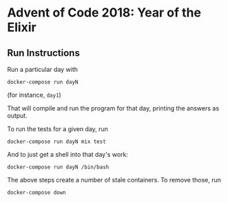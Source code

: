 # Advent of Code 2018: Year of the Elixir

## Run Instructions

Run a particular day with

    docker-compose run dayN

(for instance, `day1`)

That will compile and run the program for that day, printing the answers as output.

To run the tests for a given day, run

    docker-compose run dayN mix test

And to just get a shell into that day's work:

    docker-compose run dayN /bin/bash

The above steps create a number of stale containers. To remove those, run

    docker-compose down